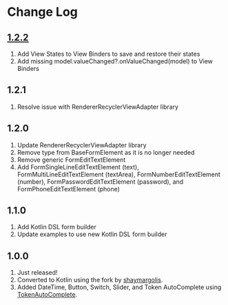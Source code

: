 # Change Log

## [1.2.2](https://github.com/TheJuki/KFormMaster/releases/tag/1.2.2)
1. Add View States to View Binders to save and restore their states
2. Add missing model.valueChanged?.onValueChanged(model) to View Binders

## 1.2.1
1. Resolve issue with RendererRecyclerViewAdapter library

## 1.2.0
1. Update RendererRecyclerViewAdapter library
2. Remove type from BaseFormElement as it is no longer needed
3. Remove generic FormEditTextElement
4. Add FormSingleLineEditTextElement (text), 
    FormMultiLineEditTextElement (textArea), 
    FormNumberEditTextElement (number), 
    FormPasswordEditTextElement (password), 
    and FormPhoneEditTextElement (phone)

## 1.1.0
1. Add Kotlin DSL form builder
2. Update examples to use new Kotlin DSL form builder

## 1.0.0
1. Just released!
2. Converted to Kotlin using the fork by [shaymargolis](https://github.com/shaymargolis/FormMaster).
3. Added DateTime, Button, Switch, Slider, and Token AutoComplete using [TokenAutoComplete](https://github.com/splitwise/TokenAutoComplete).